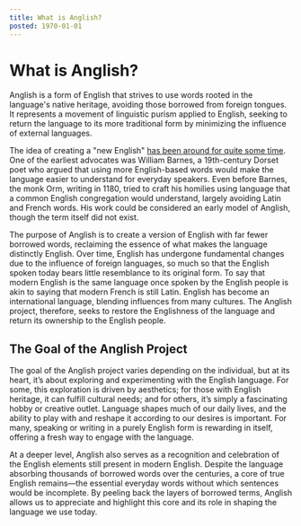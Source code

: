 ```yaml
---
title: What is Anglish?
posted: 1970-01-01
---
```


# What is Anglish?

Anglish is a form of English that strives to use words rooted in the language's native heritage, avoiding those borrowed from foreign tongues. It represents a movement of linguistic purism applied to English, seeking to return the language to its more traditional form by minimizing the influence of external languages.

The idea of creating a "new English" [has been around for quite some time](/wiki/history-of-anglish). One of the earliest advocates was William Barnes, a 19th-century Dorset poet who argued that using more English-based words would make the language easier to understand for everyday speakers. Even before Barnes, the monk Orm, writing in 1180, tried to craft his homilies using language that a common English congregation would understand, largely avoiding Latin and French words. His work could be considered an early model of Anglish, though the term itself did not exist.

The purpose of Anglish is to create a version of English with far fewer borrowed words, reclaiming the essence of what makes the language distinctly English. Over time, English has undergone fundamental changes due to the influence of foreign languages, so much so that the English spoken today bears little resemblance to its original form. To say that modern English is the same language once spoken by the English people is akin to saying that modern French is still Latin. English has become an international language, blending influences from many cultures. The Anglish project, therefore, seeks to restore the Englishness of the language and return its ownership to the English people.

## The Goal of the Anglish Project

The goal of the Anglish project varies depending on the individual, but at its heart, it’s about exploring and experimenting with the English language. For some, this exploration is driven by aesthetics; for those with English heritage, it can fulfill cultural needs; and for others, it’s simply a fascinating hobby or creative outlet. Language shapes much of our daily lives, and the ability to play with and reshape it according to our desires is important. For many, speaking or writing in a purely English form is rewarding in itself, offering a fresh way to engage with the language.

At a deeper level, Anglish also serves as a recognition and celebration of the English elements still present in modern English. Despite the language absorbing thousands of borrowed words over the centuries, a core of true English remains—the essential everyday words without which sentences would be incomplete. By peeling back the layers of borrowed terms, Anglish allows us to appreciate and highlight this core and its role in shaping the language we use today.
